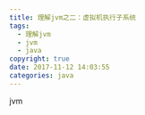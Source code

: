 ```yaml
---
title: 理解jvm之二：虚拟机执行子系统
tags:
  - 理解jvm
  - jvm
  - java
copyright: true
date: 2017-11-12 14:03:55
categories: java
---
```

jvm
<!--more-->